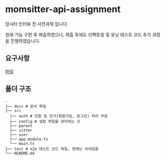 # momsitter-api-assignment

맘시터 인터뷰 전 사전과제 입니다.

원래 기능 구현 후 제출하였으나, 제출 후에도 리팩토링 및 유닛 테스트 코드 추가 과정을 진행하였습니다.

## 요구사항

[파일](./docs/momsitter.md)

## 폴더 구조

    .
    ├── docs # 문서 파일
    ├── src
      ├── auth # 인증 및 인가(회원가입, 로그인) 처리 부분
      ├── config # 설정 파일들 관리하는 곳
      ├── parent
      ├── sitter
      ├── user
      ├── app.module.ts
      └── main.ts
    ├── test # e2e 테스트 코드 파일, 현재는 비어있음
    └── README.md
